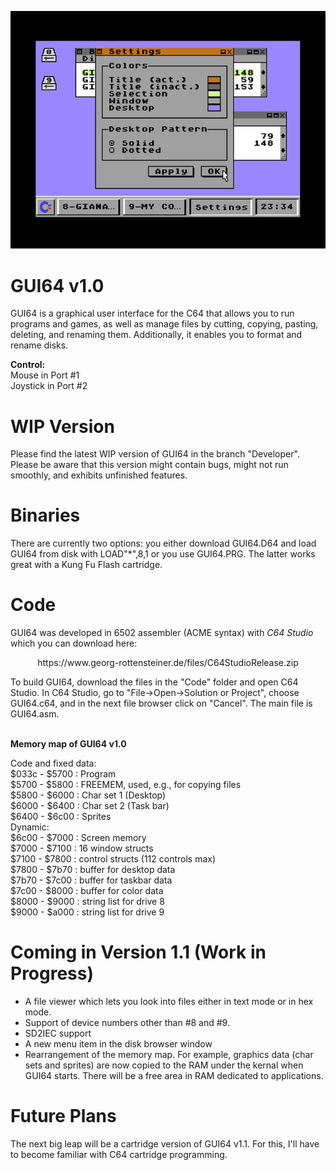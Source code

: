 ![alt text](https://github.com/WebFritzi/GUI64/blob/main/GUI64.png)

# GUI64 v1.0
GUI64 is a graphical user interface for the C64 that allows you to run programs and games, as well as manage files by cutting, copying, pasting, deleting, and renaming them. Additionally, it enables you to format and rename disks.

**Control:**<br>
Mouse in Port #1<br>
Joystick in Port #2

# WIP Version
Please find the latest WIP version of GUI64 in the branch "Developer". Please be aware that this version might contain bugs, might not run smoothly, and exhibits unfinished features.

# Binaries
There are currently two options: you either download GUI64.D64 and load GUI64 from disk with LOAD"*",8,1 or you use GUI64.PRG. The latter works great with a Kung Fu Flash cartridge.

# Code
GUI64 was developed in 6502 assembler (ACME syntax) with _C64 Studio_ which you can download here:<br>
<p align="center">https://www.georg-rottensteiner.de/files/C64StudioRelease.zip</p>
To build GUI64, download the files in the "Code" folder and open C64 Studio. In C64 Studio, go to "File->Open->Solution or Project", choose GUI64.c64, and in the next file browser click on "Cancel". The main file is GUI64.asm.<br><br>

**Memory map of GUI64 v1.0**

Code and fixed data:<br>
$033c - $5700 : Program<br>
$5700 - $5800 : FREEMEM, used, e.g., for copying files<br>
$5800 - $6000 : Char set 1 (Desktop)<br>
$6000 - $6400 : Char set 2 (Task bar)<br>
$6400 - $6c00 : Sprites<br>
Dynamic:<br>
$6c00 - $7000 : Screen memory<br>
$7000 - $7100 : 16 window structs<br>
$7100 - $7800 : control structs (112 controls max)<br>
$7800 - $7b70 : buffer for desktop data<br>
$7b70 - $7c00 : buffer for taskbar data<br>
$7c00 - $8000 : buffer for color data<br>
$8000 - $9000 : string list for drive 8<br>
$9000 - $a000 : string list for drive 9

# Coming in Version 1.1 (Work in Progress)
* A file viewer which lets you look into files either in text mode or in hex mode.
* Support of device numbers other than #8 and #9.
* SD2IEC support
* A new menu item in the disk browser window
* Rearrangement of the memory map. For example, graphics data (char sets and sprites) are now copied to the RAM under the kernal when GUI64 starts. There will be a free area in RAM dedicated to applications.

# Future Plans
The next big leap will be a cartridge version of GUI64 v1.1. For this, I'll have to become familiar with C64 cartridge programming.
